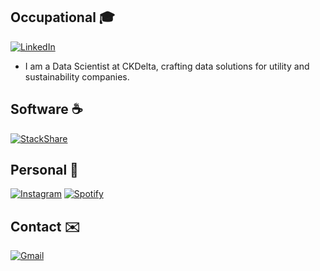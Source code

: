 

## Occupational 🎓
 [![LinkedIn](https://img.shields.io/badge/style-Egehan%20Gunduz-green?logo=LinkedIn&style=flat&label=LinkedIn&color=0077b5&link=https://www.linkedin.com/in/egehangunduz/)](https://www.linkedin.com/in/egehangunduz/) 
- I am a Data Scientist at CKDelta, crafting data solutions for utility and sustainability companies.

## Software ☕
[![StackShare](https://img.shields.io/badge/-egndz-red?logo=stackshare&style=flat&label=Stackshare&color=0690FA&link=https://stackshare.io/egndz)](https://stackshare.io/egndz) 

## Personal 🎼
[![Instagram](https://img.shields.io/badge/style-gunduzegehan-blue?logo=instagram&style=flat&label=Instagram&color=c13584&link=https://www.instagram.com/gunduzegehan/)](https://www.instagram.com/gunduzegehan/) [![Spotify](https://img.shields.io/badge/-egehangunduz-green?logo=Spotify&style=flat&label=Spotify&color=1ed760&link=https://open.spotify.com/user/11123663724?si=4aobiWzNSw-cSBx46Q2NTg)](https://open.spotify.com/user/11123663724?si=4aobiWzNSw-cSBx46Q2NTg)


## Contact ✉️
[![Gmail](https://img.shields.io/badge/style-egehangunduz@gmail.com-green?logo=gmail&style=flat&label=Gmail&color=d14836&link=mailto:egehangunduz@gmail.com)](mailto:egehangunduz@gmail.com)
